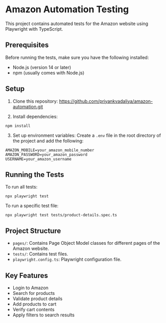 # Amazon Automation Testing

This project contains automated tests for the Amazon website using Playwright with TypeScript.

## Prerequisites

Before running the tests, make sure you have the following installed:
- Node.js (version 14 or later)
- npm (usually comes with Node.js)

## Setup

1. Clone this repository: https://github.com/priyankvadaliya/amazon-automation.git

2. Install dependencies:

```
npm install

```

3. Set up environment variables:
Create a `.env` file in the root directory of the project and add the following:

```
AMAZON_MOBILE=your_amazon_mobile_number
AMAZON_PASSWORD=your_amazon_password
USERNAME=your_amazon_username
```

## Running the Tests

To run all tests:

```
npx playwright test
```

To run a specific test file:
```
npx playwright test tests/product-details.spec.ts
```

## Project Structure

- `pages/`: Contains Page Object Model classes for different pages of the Amazon website.
- `tests/`: Contains test files.
- `playwright.config.ts`: Playwright configuration file.

## Key Features

- Login to Amazon
- Search for products
- Validate product details
- Add products to cart
- Verify cart contents
- Apply filters to search results



